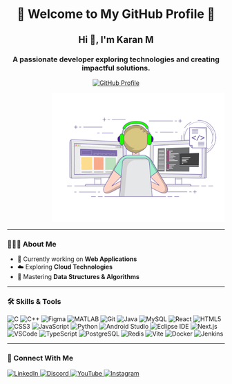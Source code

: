 <h1 align="center">🚀 Welcome to My GitHub Profile 🚀</h1>
<h2 align="center">Hi 👋, I'm Karan M</h2>
<h3 align="center">A passionate developer exploring technologies and creating impactful solutions.</h3>

<p align="center">
  <a href="https://github.com/404">
    <img src="https://user-images.githubusercontent.com/73097560/115834477-dbab4500-a447-11eb-908a-139a6edaec5c.gif" alt="GitHub Profile" width="300">
  </a>
</p>

<p align="right">
  <img src="https://raw.githubusercontent.com/mikonoid/mikonoid/main/images/gifs/coder3.gif" alt="Coding Animation" width="400" height="300">
</p>

---

### 👨🏻‍💻 About Me
- 👾 Currently working on **Web Applications**  
- ☁️ Exploring **Cloud Technologies**  
- 🌿 Mastering **Data Structures & Algorithms**  

---

### 🛠️ Skills & Tools

<p align="left">
  <img src="https://upload.wikimedia.org/wikipedia/commons/1/19/C_Logo.png" alt="C" width="40" height="40">
  <img src="https://upload.wikimedia.org/wikipedia/commons/1/18/ISO_C%2B%2B_Logo.svg" alt="C++" width="40" height="40">
  <img src="https://upload.wikimedia.org/wikipedia/commons/3/33/Figma-logo.svg" alt="Figma" width="40" height="40">
  <img src="https://upload.wikimedia.org/wikipedia/commons/2/21/Matlab_Logo.png" alt="MATLAB" width="40" height="40">
  <img src="https://upload.wikimedia.org/wikipedia/commons/3/3f/Git_icon.svg" alt="Git" width="40" height="40">
  <img src="https://upload.wikimedia.org/wikipedia/en/3/30/Java_programming_language_logo.svg" alt="Java" width="40" height="40">
  <img src="https://upload.wikimedia.org/wikipedia/en/d/dd/MySQL_logo.svg" alt="MySQL" width="40" height="40">
  <img src="https://upload.wikimedia.org/wikipedia/commons/a/a7/React-icon.svg" alt="React" width="40" height="40">
  <img src="https://upload.wikimedia.org/wikipedia/commons/6/61/HTML5_logo_and_wordmark.svg" alt="HTML5" width="40" height="40">
  <img src="https://upload.wikimedia.org/wikipedia/commons/d/d5/CSS3_logo_and_wordmark.svg" alt="CSS3" width="40" height="40">
  <img src="https://upload.wikimedia.org/wikipedia/commons/6/6a/JavaScript-logo.png" alt="JavaScript" width="40" height="40">
  <img src="https://upload.wikimedia.org/wikipedia/commons/c/c3/Python-logo-notext.svg" alt="Python" width="40" height="40">
  <img src="https://developer.android.com/images/brand/Android_Robot.png" alt="Android Studio" width="40" height="40">
  <img src="https://cdn.iconscout.com/icon/free/png-512/free-eclipse-1-461587.png" alt="Eclipse IDE" width="40" height="40">
  <img src="https://miro.medium.com/1*yqQpg5pkNNY2NCdcmqVstw.png" alt="Next.js" width="40" height="40">
  <img src="https://upload.wikimedia.org/wikipedia/commons/9/9a/Visual_Studio_Code_1.35_icon.svg" alt="VSCode" width="40" height="40">
  <img src="https://upload.wikimedia.org/wikipedia/commons/4/4c/Typescript_logo_2020.svg" alt="TypeScript" width="40" height="40">
  <img src="https://www.postgresql.org/media/img/about/press/elephant.png" alt="PostgreSQL" width="40" height="40">
  <img src="https://www.svgrepo.com/show/303460/redis-logo.svg" alt="Redis" width="40" height="40">
  <img src="https://upload.wikimedia.org/wikipedia/commons/f/f1/Vitejs-logo.svg" alt="Vite" width="40" height="40">
  <img src="https://cdn4.iconfinder.com/data/icons/logos-and-brands/512/97_Docker_logo_logos-512.png" alt="Docker" width="40" height="40">
  <img src="https://upload.wikimedia.org/wikipedia/commons/e/e9/Jenkins_logo.svg" alt="Jenkins" width="40" height="40">
</p>

---

### 🤝 Connect With Me
<p align="left">
  <a href="https://linkedin.com/in/karanm7" target="_blank">
    <img src="https://cdn-icons-png.flaticon.com/512/174/174857.png" alt="LinkedIn" width="50" height="50">
  </a>
  <a href="https://discord.com" target="_blank">
    <img src="https://cdn-icons-png.flaticon.com/512/2111/2111370.png" alt="Discord" width="50" height="50">
  </a>
  <a href="https://www.youtube.com/@Speed_gaming7777" target="_blank">
    <img src="https://cdn-icons-png.flaticon.com/512/1384/1384060.png" alt="YouTube" width="50" height="50">
  </a>
  <a href="https://www.instagram.com/karan_m2005/" target="_blank">
    <img src="https://cdn-icons-png.flaticon.com/512/1384/1384063.png" alt="Instagram" width="50" height="50">
  </a>
</p>
